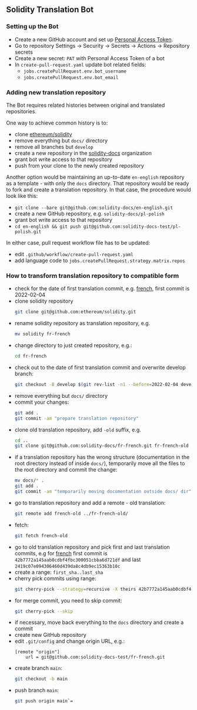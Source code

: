 ## Solidity Translation Bot

### Setting up the Bot
- Create a new GitHub account and set up [Personal Access Token](https://docs.github.com/en/authentication/keeping-your-account-and-data-secure/creating-a-personal-access-token).
- Go to repository Settings -> Security -> Secrets -> Actions -> Repository secrets
- Create a new secret: `PAT` with Personal Access Token of a bot
- In `create-pull-request.yaml` update bot related fields:
    - `jobs.createPullRequest.env.bot_username`
    - `jobs.createPullRequest.env.bot_email`

### Adding new translation repository
The Bot requires related histories between original and translated repositories.

One way to achieve common history is to:
- clone [ethereum/solidity](https://github.com/ethereum/solidity/)
- remove everything but `docs/` directory
- remove all branches but `develop`
- create a new repository in the [solidity-docs](https://github.com/solidity-docs) organization
- grant bot write access to that repository
- push from your clone to the newly created repository

Another option would be maintaining an up-to-date `en-english` repository as a template - with only the `docs` directory.
That repository would be ready to fork and create a translation repository.
In that case, the procedure would look like this:
- `git clone --bare git@github.com:solidity-docs/en-english.git`
- create a new GitHub repository, e.g. `solidity-docs/pl-polish`
- grant bot write access to that repository
- `cd en-english && git push git@github.com:solidity-docs-test/pl-polish.git`

In either case, pull request workflow file has to be updated:
- edit `.github/workflow/create-pull-request.yaml`
- add language code to `jobs.createPullRequest.strategy.matrix.repos`

### How to transform translation repository to compatible form
- check for the date of first translation commit, e.g. [french](https://github.com/solidity-docs/fr-french/), first commit is 2022-02-04
- clone solidity repository
    ```bash
    git clone git@github.com:ethereum/solidity.git
    ```
- rename solidity repository as translation repository, e.g.
    ```bash
    mv solidity fr-french
    ```
- change directory to just created repository, e.g.:
    ```bash
    cd fr-french
    ```
- check out to the date of first translation commit and overwrite develop branch:
    ```bash
    git checkout -B develop $(git rev-list -n1 --before=2022-02-04 develop)
    ```
- remove everything but `docs/` directory
- commit your changes:
    ```bash
    git add .
    git commit -am "prepare translation repository"
    ```
- clone old translation repository, add `-old` suffix, e.g.
    ```bash
    cd ..
    git clone git@github.com:solidity-docs/fr-french.git fr-french-old
    ```
- if a translation repository has the wrong structure (documentation in the root directory instead of inside `docs/`),
    temporarily move all the files to the root directory and commit the change:
    ```bash
    mv docs/* .
    git add .
    git commit -am "temporarily moving documentation outside docs/ dir"
    ```
- go to translation repository and add a remote - old translation:
    ```bash
    git remote add french-old ../fr-french-old/
    ```
- fetch:
    ```bash
    git fetch french-old
    ```
- go to old translation repository and pick first and last translation commits,
    e.g for [french](https://github.com/solidity-docs/fr-french/) first commit is `42b7772a145aab0cdbf4fbc300051cbba6d721df` and last `2419c07e094306460d439da8c4db9ec15363b10c`
- create a range: `first_sha..last_sha`
- cherry pick commits using range:
    ```bash
    git cherry-pick --strategy=recursive -X theirs 42b7772a145aab0cdbf4fbc300051cbba6d721df..2419c07e094306460d439da8c4db9ec15363b10c
    ```
- for merge commit, you need to skip commit:
    ```bash
    git cherry-pick --skip
    ```
- if necessary, move back everything to the `docs` directory and create a commit
- create new GitHub repository
- edit `.git/config` and change origin URL, e.g.:
    ```
    [remote "origin"]
        url = git@github.com:solidity-docs-test/fr-french.git
    ```
- create branch `main`:
    ```bash
    git checkout -b main
    ```
- push branch `main`:
    ```bash
    git push origin main`=
    ```
